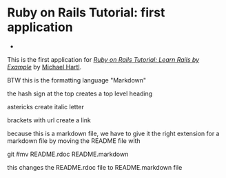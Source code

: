 # Ruby on Rails Tutorial: first application
-
This is the first application for [*Ruby on Rails Tutorial: Learn Rails by Example*](http://railstutorial.org/) by [Michael Hartl](http://michaelhartl.com/).

BTW this is the formatting language "Markdown"

the hash sign at the top creates a top level heading

astericks create italic letter

brackets with url create a link

because this is a markdown file, we have to give it the right extension for a markdown file by moving the README file with 

git #mv README.rdoc README.markdown

this changes the README.rdoc file to README.markdown file
